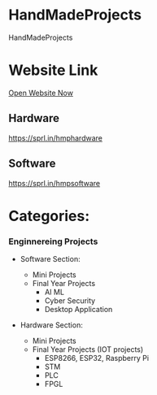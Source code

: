 # HandMadeProjects
HandMadeProjects


# Website Link 
  [Open Website Now](https://sprl.in/hmp24)

## Hardware 
  https://sprl.in/hmphardware
  

## Software 
  https://sprl.in/hmpsoftware


# Categories:

### Enginnereing Projects
  - Software Section:
    - Mini Projects
    - Final Year Projects
      - AI ML
      - Cyber Security
      - Desktop Application


  - Hardware Section:
    - Mini Projects
    - Final Year Projects (IOT projects)
      - ESP8266, ESP32, Raspberry Pi
      - STM
      - PLC
      - FPGL



<!-- <img src="https://github.com/AtharvaPawar456/HandMadeProjects/blob/main/static/project_img/hardware-section.png" alt="Image 1" height="250"> -->
